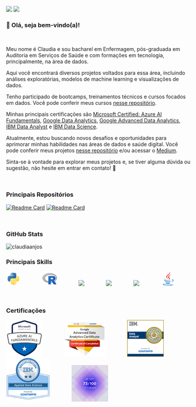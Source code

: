 <div>
  <a href="https://www.linkedin.com/in/claudia-anjos/" target="_blank"><img src="https://img.shields.io/badge/-LinkedIn-%230077B5?style=for-the-badge&logo=linkedin&logoColor=white" target="_blank"></a>
  <a href="https://medium.com/@ndosanjosc" target="_blank"><img src="https://img.shields.io/badge/Medium-12100E?style=for-the-badge&logo=medium&logoColor=white"></a>
</div>

### 👋 Olá, seja bem-vindo(a)! 

<br>

Meu nome é Claudia e sou bacharel em Enfermagem, pós-graduada em Auditoria em Serviços de Saúde e com formações em tecnologia, principalmente, na área de dados. 

Aqui você encontrará diversos projetos voltados para essa área, incluindo análises exploratórias, modelos de machine learning e visualizações de dados.

Tenho participado de bootcamps, treinamentos técnicos e cursos focados em dados. Você pode conferir meus cursos <a href="https://github.com/claudiaanjos/cursos/tree/main">nesse repositório</a>.

Minhas principais certificações são [Microsoft Certified: Azure AI Fundamentals](https://www.credly.com/badges/490ea044-4d22-427d-9d1c-5d7f6ee26748?source=linked_in_profile), [Google Data Analytics](https://coursera.org/share/b2208db891f7273e57e7236d3b8786da), [Google Advanced Data Analytics](https://coursera.org/share/3b939457e8cd19bb52aa39b3a8c0653f), [IBM Data Analyst](https://coursera.org/share/373afc05f04dadcf5d80525c5f823b5d) e [IBM Data Science](https://coursera.org/share/bfcbd23578308189da723daebb579f01).

Atualmente, estou buscando novos desafios e oportunidades para aprimorar minhas habilidades nas áreas de dados e saúde digital. Você pode conferir meus projetos <a href="https://github.com/claudiaanjos/projetos-analise-dados">nesse repositório</a> e/ou acessar o [Medium](https://medium.com/@ndosanjosc).

Sinta-se à vontade para explorar meus projetos e, se tiver alguma dúvida ou sugestão, não hesite em entrar em contato! 🤝 

<br>

### Principais Repositórios

[![Readme Card](https://github-readme-stats.vercel.app/api/pin/?username=claudiaanjos&theme=dracula&repo=projetos-analise-dados)](https://github.com/claudiaanjos/projetos-analise-dados)
[![Readme Card](https://github-readme-stats.vercel.app/api/pin/?username=claudiaanjos&theme=dracula&repo=cursos)](https://github.com/claudiaanjos/cursos/tree/main) 

<br>

### GitHub Stats

<img src="https://github-readme-stats.vercel.app/api?username=claudiaanjos&theme=dracula&hide=contribs&show_icons=true&rank_icon=github" alt="claudiaanjos" height="165" width="420"/>

<br>

### Principais Skills

<p>
    <img height="40" src="https://raw.githubusercontent.com/devicons/devicon/master/icons/python/python-original.svg">
    &nbsp;&nbsp;&nbsp;&nbsp;&nbsp;&nbsp;&nbsp;&nbsp;&nbsp;&nbsp;&nbsp;&nbsp;&nbsp;
    <img height="40" src="https://github.com/devicons/devicon/blob/master/icons/r/r-original.svg">
    &nbsp;&nbsp;&nbsp;&nbsp;&nbsp;&nbsp;&nbsp;&nbsp;&nbsp;&nbsp;&nbsp;&nbsp;&nbsp;
    <img height="40" src="https://cdn.icon-icons.com/icons2/2699/PNG/512/google_bigquery_logo_icon_168150.png">
    &nbsp;&nbsp;&nbsp;&nbsp;&nbsp;&nbsp;&nbsp;&nbsp;&nbsp;&nbsp;&nbsp;&nbsp;&nbsp;
    <img height="40" src="https://cdn.jsdelivr.net/gh/devicons/devicon/icons/mysql/mysql-original.svg">
    &nbsp;&nbsp;&nbsp;&nbsp;&nbsp;&nbsp;&nbsp;&nbsp;&nbsp;&nbsp;&nbsp;&nbsp;&nbsp;
    <img height="40" src="https://github.com/microsoft/PowerBI-Icons/blob/main/SVG/Power-BI.svg">
    &nbsp;&nbsp;&nbsp;&nbsp;&nbsp;&nbsp;&nbsp;&nbsp;&nbsp;&nbsp;&nbsp;&nbsp;&nbsp;
    <img height="40" src="https://raw.githubusercontent.com/devicons/devicon/master/icons/java/java-original.svg">
</p>

<br>

### Certificações

<p>
<a href='https://www.credly.com/badges/490ea044-4d22-427d-9d1c-5d7f6ee26748?source=linked_in_profile'> <img height="100" src="https://github.com/claudiaanjos/claudiaanjos/blob/main/microsoft-certified-azure-ai-fundamentals%20p.png"></a>
  &nbsp;&nbsp;&nbsp;&nbsp;&nbsp;&nbsp;&nbsp;&nbsp;&nbsp;&nbsp;&nbsp;&nbsp;&nbsp;
<a href='https://www.credly.com/badges/af2d6b0f-0b2a-432e-8dbb-b577eef14152/public_url'><img height="100" src="https://github.com/claudiaanjos/claudiaanjos/blob/main/certificado-avancado.png"></a>
  &nbsp;&nbsp;&nbsp;&nbsp;&nbsp;&nbsp;&nbsp;&nbsp;&nbsp;&nbsp;&nbsp;&nbsp;&nbsp;
<a href='https://www.credly.com/badges/a99b3143-d327-4b89-9c8f-db12080879df/public_url'><img height="100" src="https://github.com/claudiaanjos/claudiaanjos/blob/main/IBMDataAnalyst.png"></a>
  &nbsp;&nbsp;&nbsp;&nbsp;&nbsp;&nbsp;&nbsp;&nbsp;&nbsp;&nbsp;&nbsp;&nbsp;&nbsp;
<a href='https://www.credly.com/badges/c84b5c0c-355d-4ee0-b7f5-56bc9b55df00/public_url'><img height="120" src="https://github.com/claudiaanjos/claudiaanjos/blob/main/IBMDataScience.png"></a>
  &nbsp;&nbsp;&nbsp;&nbsp;&nbsp;&nbsp;&nbsp;&nbsp;&nbsp;&nbsp;&nbsp;&nbsp;&nbsp;
<a href='https://www.efset.org/cert/TGL2xx'><img height="100" src="https://github.com/claudiaanjos/claudiaanjos/blob/main/ef-set.jpg"></a>
</p>
